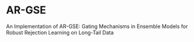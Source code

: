 # AR-GSE
An Implementation of AR-GSE: Gating Mechanisms in Ensemble Models  for Robust Rejection Learning on  Long-Tail Data
